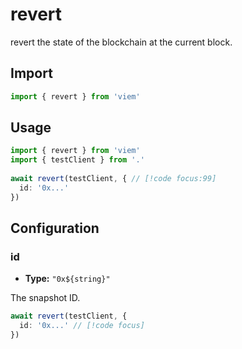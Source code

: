 # revert

revert the state of the blockchain at the current block.

## Import 

```ts
import { revert } from 'viem'
```

## Usage

```ts
import { revert } from 'viem'
import { testClient } from '.'
 
await revert(testClient, { // [!code focus:99]
  id: '0x...'
})
```

## Configuration

### id

- **Type:** ``"0x${string}"``

The snapshot ID.

```ts
await revert(testClient, {
  id: '0x...' // [!code focus]
})
```
